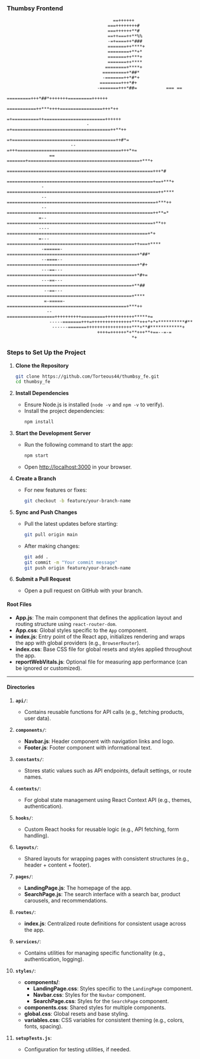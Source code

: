 ### Thumbsy Frontend
                                                                                                   
                                                                                                    
                                                                                                    
                                                                                                    
                                                                                                    
                                                                                                    
                                            ==++++++                                                
                                          ===++++++++#                                              
                                          ===++++++**#                                              
                                          ==++===++**%%                                             
                                          -=+====++*###                                             
                                          =======++****+                                            
                                          ========+**+*                                             
                                          =======++***+                                             
                                          =======++****                                             
                                         ========+****+                                             
                                        =========+*##*                                              
                                        -=======++*#*+                                              
                                       ========+++*#+                                               
                                      -=======+++*##=           === ==                              
                                     =========+++*##*+++++++=========++++++                         
                                    ===========++***++++================+++*++                      
                                    =+==========++=======================++++++                     
                                  -=+=====================================++**++                    
                                 =+=======================================++#*=                     
                            --=+++=======================================+++*+=                     
                    == =======+==========================================+***+                      
                  =======================================================+++*#                      
                 =======================================================+==+***+                    
                 -=========================================================++****                   
                 --========================================================+***++                   
                 --=======================================================++**=*                    
                =--=======================================================+**++                     
                ----=====================================================+*+                        
                =---================================================++===+****                      
                 -======-=================================================+*##*                     
                 --====--=================================================+*#+                      
                 ---==---================================================+*#+=                      
                 ---==---===============================================+**##                       
                  --==---===============================================+****                       
                  =-=====-=============================================+***++                       
                   --==================++++++++++=========+++++++++++*****+=                        
                    -----=======+++=+++++++++++++++***+++*+*+**********#**                          
                     ------=======+++++++++++++++++***+**#************+                             
                                      ++++=++++++*+**+++**+==--=-=                                  
                                                   *+                                               


### **Steps to Set Up the Project**


1. **Clone the Repository**
   ```bash
   git clone https://github.com/Torteous44/thumbsy_fe.git
   cd thumbsy_fe
   ```

2. **Install Dependencies**
   - Ensure Node.js is installed (`node -v` and `npm -v` to verify).
   - Install the project dependencies:
     ```bash
     npm install
     ```

3. **Start the Development Server**
   - Run the following command to start the app:
     ```bash
     npm start
     ```
   - Open [http://localhost:3000](http://localhost:3000) in your browser.

4. **Create a Branch**
   - For new features or fixes:
     ```bash
     git checkout -b feature/your-branch-name
     ```

5. **Sync and Push Changes**
   - Pull the latest updates before starting:
     ```bash
     git pull origin main
     ```
   - After making changes:
     ```bash
     git add .
     git commit -m "Your commit message"
     git push origin feature/your-branch-name
     ```

6. **Submit a Pull Request**
   - Open a pull request on GitHub with your branch.


#### **Root Files**
- **App.js**: The main component that defines the application layout and routing structure using `react-router-dom`.
- **App.css**: Global styles specific to the `App` component.
- **index.js**: Entry point of the React app, initializes rendering and wraps the app with global providers (e.g., `BrowserRouter`).
- **index.css**: Base CSS file for global resets and styles applied throughout the app.
- **reportWebVitals.js**: Optional file for measuring app performance (can be ignored or customized).

---

#### **Directories**

1. **`api/`**:
   - Contains reusable functions for API calls (e.g., fetching products, user data).

2. **`components/`**:
   - **Navbar.js**: Header component with navigation links and logo.
   - **Footer.js**: Footer component with informational text.

3. **`constants/`**:
   - Stores static values such as API endpoints, default settings, or route names.

4. **`contexts/`**:
   - For global state management using React Context API (e.g., themes, authentication).

5. **`hooks/`**:
   - Custom React hooks for reusable logic (e.g., API fetching, form handling).

6. **`layouts/`**:
   - Shared layouts for wrapping pages with consistent structures (e.g., header + content + footer).

7. **`pages/`**:
   - **LandingPage.js**: The homepage of the app.
   - **SearchPage.js**: The search interface with a search bar, product carousels, and recommendations.

8. **`routes/`**:
   - **index.js**: Centralized route definitions for consistent usage across the app.

9. **`services/`**:
   - Contains utilities for managing specific functionality (e.g., authentication, logging).

10. **`styles/`**:
    - **components/**:
      - **LandingPage.css**: Styles specific to the `LandingPage` component.
      - **Navbar.css**: Styles for the `Navbar` component.
      - **SearchPage.css**: Styles for the `SearchPage` component.
    - **components.css**: Shared styles for multiple components.
    - **global.css**: Global resets and base styling.
    - **variables.css**: CSS variables for consistent theming (e.g., colors, fonts, spacing).

11. **`setupTests.js`**:
    - Configuration for testing utilities, if needed.



